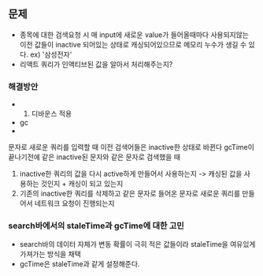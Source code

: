 
## 문제
- 종목에 대한 검색요청 시 매 input에 새로운 value가 들어올때마다 사용되지않는 이전 값들이 inactive 되어있는 상태로 캐싱되어있으므로 메모리 누수가 생길 수 있다. ex) '삼성전자'
- 리액트 쿼리가 인액티브된 값을 알아서 처리해주는지?

### 해결방안 
- 1. 디바운스 적용
- gc 
- 
문자로 새로운 쿼리를 입력할 때 이전 검색어들은 inactive한 상태로 바뀐다 gcTime이 끝나기전에 같은 inactive된 문자와 같은 문자로 검색했을 때
1. inactive한 쿼리의 값을 다시 active하게 만들어서 사용하는지 -> 캐싱된 값을 사용하는 것인지 + 캐싱이 되고 있는지
2. 기존의 inactive한 쿼리를 삭제하고 같은 문자로 들어온 문자로 새로운 쿼리를  만들어서 네트워크 요청이 진행되는지

### search바에서의 staleTime과 gcTime에 대한 고민

- search바의 데이터 자체가 변동 확률이 극히 적은 값들이라 staleTime을 여유있게 가져가는 방식을 채택
- gcTime은 staleTime과 같게 설정해준다.
